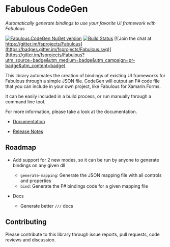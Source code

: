 Fabulous CodeGen
=======

*Automatically generate bindings to use your favorite UI framework with Fabulous*

[![Fabulous.CodeGen NuGet version](https://badge.fury.io/nu/Fabulous.CodeGen.svg)](https://badge.fury.io/nu/Fabulous.CodeGen) [![Build Status](https://dev.azure.com/timothelariviere/Fabulous/_apis/build/status/Full%20Build?branchName=master)](https://dev.azure.com/timothelariviere/Fabulous/_build/latest?definitionId=7&branchName=master) [![Join the chat at https://gitter.im/fsprojects/Fabulous](https://badges.gitter.im/fsprojects/Fabulous.svg)](https://gitter.im/fsprojects/Fabulous?utm_source=badge&utm_medium=badge&utm_campaign=pr-badge&utm_content=badge)

This library automates the creation of bindings of existing UI frameworks for Fabulous through a simple JSON file. CodeGen will output an F# code file that you can include in your own project, like Fabulous for Xamarin.Forms.

It can be easily included in a build process, or run manually through a command line tool.

For more information, please take a look at the documentation.

* [Documentation](https://fsprojects.github.io/Fabulous/Fabulous.CodeGen/)

* [Release Notes](../RELEASE_NOTES.md)

## Roadmap

* Add support for 2 new modes, so it can be run by anyone to generate bindings on any given dll
   * `generate-mapping`: Generate the JSON mapping file with all controls and properties
   * `bind`: Generate the F# bindings code for a given mapping file

* Docs
  * Generate better `///` docs

## Contributing

Please contribute to this library through issue reports, pull requests, code reviews and discussion.
